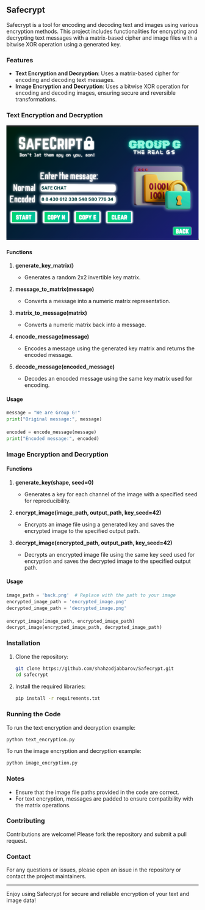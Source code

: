 ## Safecrypt
Safecrypt is a tool for encoding and decoding text and images using various encryption methods. This project includes functionalities for encrypting and decrypting text messages with a matrix-based cipher and image files with a bitwise XOR operation using a generated key.

### Features
- **Text Encryption and Decryption**: Uses a matrix-based cipher for encoding and decoding text messages.
- **Image Encryption and Decryption**: Uses a bitwise XOR operation for encoding and decoding images, ensuring secure and reversible transformations.

### Text Encryption and Decryption

![image](pics/TEXT.png)

#### Functions
1. **generate_key_matrix()**
   - Generates a random 2x2 invertible key matrix.

2. **message_to_matrix(message)**
   - Converts a message into a numeric matrix representation.

3. **matrix_to_message(matrix)**
   - Converts a numeric matrix back into a message.

4. **encode_message(message)**
   - Encodes a message using the generated key matrix and returns the encoded message.

5. **decode_message(encoded_message)**
   - Decodes an encoded message using the same key matrix used for encoding.

#### Usage
```python
message = "We are Group G!"
print("Original message:", message)

encoded = encode_message(message)
print("Encoded message:", encoded)
```

### Image Encryption and Decryption

#### Functions
1. **generate_key(shape, seed=0)**
   - Generates a key for each channel of the image with a specified seed for reproducibility.

2. **encrypt_image(image_path, output_path, key_seed=42)**
   - Encrypts an image file using a generated key and saves the encrypted image to the specified output path.

3. **decrypt_image(encrypted_path, output_path, key_seed=42)**
   - Decrypts an encrypted image file using the same key seed used for encryption and saves the decrypted image to the specified output path.

#### Usage
```python
image_path = 'back.png'  # Replace with the path to your image 
encrypted_image_path = 'encrypted_image.png'
decrypted_image_path = 'decrypted_image.png'

encrypt_image(image_path, encrypted_image_path)
decrypt_image(encrypted_image_path, decrypted_image_path)
```

### Installation
1. Clone the repository:
   ```sh
   git clone https://github.com/shahzodjabbarov/Safecrypt.git
   cd safecrypt
   ```

2. Install the required libraries:
   ```sh
   pip install -r requirements.txt
   ```

### Running the Code
To run the text encryption and decryption example:
```sh
python text_encryption.py
```

To run the image encryption and decryption example:
```sh
python image_encryption.py
```

### Notes
- Ensure that the image file paths provided in the code are correct.
- For text encryption, messages are padded to ensure compatibility with the matrix operations.


### Contributing
Contributions are welcome! Please fork the repository and submit a pull request.

### Contact
For any questions or issues, please open an issue in the repository or contact the project maintainers.

---

Enjoy using Safecrypt for secure and reliable encryption of your text and image data!
